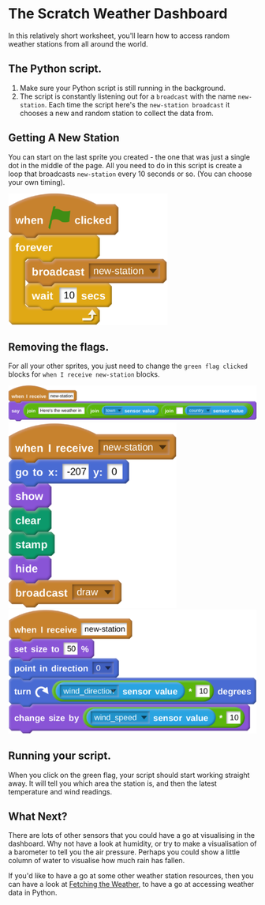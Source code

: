 # The Scratch Weather Dashboard

In this relatively short worksheet, you'll learn how to access random weather stations from all around the world.

## The Python script.

1. Make sure your Python script is still running in the background.
1. The script is constantly listening out for a `broadcast` with the name `new-station`. Each time the script here's the `new-station broadcast` it chooses a new and random station to collect the data from.

## Getting A New Station

You can start on the last sprite you created - the one that was just a single dot in the middle of the page. All you need to do in this script is create a loop that broadcasts `new-station` every 10 seconds or so. (You can choose your own timing).

![](images/loop.png)

## Removing the flags.

For all your other sprites, you just need to change the `green flag clicked` blocks for `when I receive new-station` blocks.

![](images/forecaster-broadcast.png)
![](images/thermometer-broadcast.png)
![](images/arrow-broadcast.png)

## Running your script.

When you click on the green flag, your script should start working straight away. It will tell you which area the station is, and then the latest temperature and wind readings.

## What Next?

There are lots of other sensors that you could have a go at visualising in the dashboard. Why not have a look at humidity, or try to make a visualisation of a barometer to tell you the air pressure. Perhaps you could show a little column of water to visualise how much rain has fallen.

If you'd like to have a go at some other weather station resources, then you can have a look at [Fetching the Weather](https://raspberrypi.org/learning/fetching-the-weather), to have a go at accessing weather data in Python.
